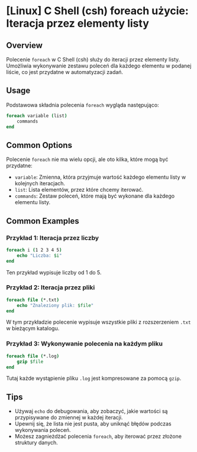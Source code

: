 # [Linux] C Shell (csh) foreach użycie: Iteracja przez elementy listy

## Overview
Polecenie `foreach` w C Shell (csh) służy do iteracji przez elementy listy. Umożliwia wykonywanie zestawu poleceń dla każdego elementu w podanej liście, co jest przydatne w automatyzacji zadań.

## Usage
Podstawowa składnia polecenia `foreach` wygląda następująco:

```csh
foreach variable (list)
    commands
end
```

## Common Options
Polecenie `foreach` nie ma wielu opcji, ale oto kilka, które mogą być przydatne:

- `variable`: Zmienna, która przyjmuje wartość każdego elementu listy w kolejnych iteracjach.
- `list`: Lista elementów, przez które chcemy iterować.
- `commands`: Zestaw poleceń, które mają być wykonane dla każdego elementu listy.

## Common Examples

### Przykład 1: Iteracja przez liczby
```csh
foreach i (1 2 3 4 5)
    echo "Liczba: $i"
end
```
Ten przykład wypisuje liczby od 1 do 5.

### Przykład 2: Iteracja przez pliki
```csh
foreach file (*.txt)
    echo "Znaleziony plik: $file"
end
```
W tym przykładzie polecenie wypisuje wszystkie pliki z rozszerzeniem `.txt` w bieżącym katalogu.

### Przykład 3: Wykonywanie polecenia na każdym pliku
```csh
foreach file (*.log)
    gzip $file
end
```
Tutaj każde wystąpienie pliku `.log` jest kompresowane za pomocą `gzip`.

## Tips
- Używaj `echo` do debugowania, aby zobaczyć, jakie wartości są przypisywane do zmiennej w każdej iteracji.
- Upewnij się, że lista nie jest pusta, aby uniknąć błędów podczas wykonywania poleceń.
- Możesz zagnieżdżać polecenia `foreach`, aby iterować przez złożone struktury danych.